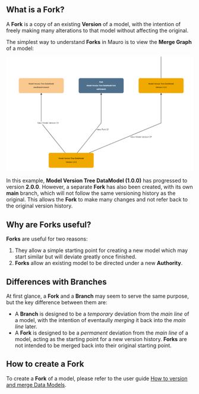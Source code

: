 ## What is a Fork?

A **Fork** is a copy of an existing **Version** of a model, with the intention of freely making many alterations to that model without affecting the original.

The simplest way to understand **Forks** in Mauro is to view the **Merge Graph** of a model:

![Model forking example](merge-graph.png)

In this example, **Model Version Tree DataModel (1.0.0)** has progressed to version **2.0.0**. However, a separate **Fork** has also been created, with its own **main** branch, which will not follow the same versioning history as the original. This allows the **Fork** to make many changes and not refer back to the original version history.

## Why are Forks useful?

**Forks** are useful for two reasons:

1. They allow a simple starting point for creating a new model which may start similar but will deviate greatly once finished.
2. **Forks** allow an existing model to be directed under a new **Authority**.

## Differences with Branches

At first glance, a **Fork** and a **Branch** may seem to serve the same purpose, but the key difference between them are:

* A **Branch** is designed to be a _temporary_ deviation from the _main line_ of a model, with the intention of eventaully _merging_ it back into the _main line_ later.
* A **Fork** is designed to be a _permanent_ deviation from the _main line_ of a model, acting as the starting point for a new version history. **Forks** are not intended to be merged back into their original starting point.

## How to create a Fork

To create a **Fork** of a model, please refer to the user guide [How to version and merge Data Models](../../user-guides/version-data-models/version-data-models.md).